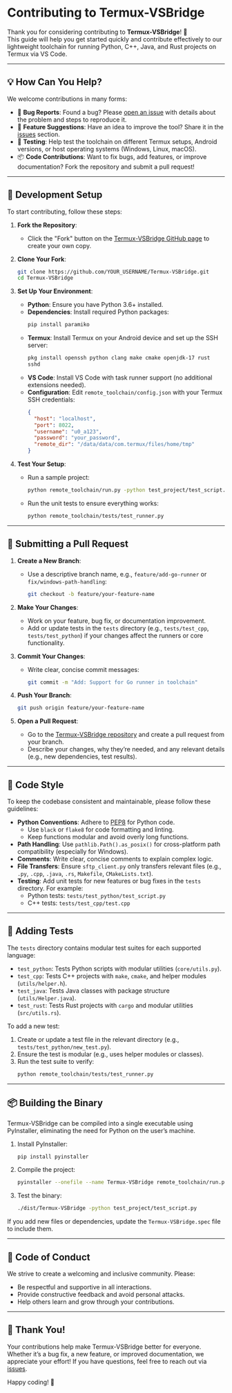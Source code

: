 # Contributing to Termux-VSBridge

Thank you for considering contributing to **Termux-VSBridge**! 🎉  
This guide will help you get started quickly and contribute effectively to our lightweight toolchain for running Python, C++, Java, and Rust projects on Termux via VS Code.

---

## 💡 How Can You Help?

We welcome contributions in many forms:
- 🐛 **Bug Reports**: Found a bug? Please [open an issue](https://github.com/kantrveysel/Termux-VSBridge/issues) with details about the problem and steps to reproduce it.
- 🚀 **Feature Suggestions**: Have an idea to improve the tool? Share it in the [issues](https://github.com/kantrveysel/Termux-VSBridge/issues) section.
- 🧪 **Testing**: Help test the toolchain on different Termux setups, Android versions, or host operating systems (Windows, Linux, macOS).
- 📦 **Code Contributions**: Want to fix bugs, add features, or improve documentation? Fork the repository and submit a pull request!

---

## 🧰 Development Setup

To start contributing, follow these steps:

1. **Fork the Repository**:
   - Click the "Fork" button on the [Termux-VSBridge GitHub page](https://github.com/kantrveysel/Termux-VSBridge) to create your own copy.

2. **Clone Your Fork**:
   ```bash
   git clone https://github.com/YOUR_USERNAME/Termux-VSBridge.git
   cd Termux-VSBridge
   ```

3. **Set Up Your Environment**:
   - **Python**: Ensure you have Python 3.6+ installed.
   - **Dependencies**: Install required Python packages:
     ```bash
     pip install paramiko
     ```
   - **Termux**: Install Termux on your Android device and set up the SSH server:
     ```bash
     pkg install openssh python clang make cmake openjdk-17 rust
     sshd
     ```
   - **VS Code**: Install VS Code with task runner support (no additional extensions needed).
   - **Configuration**: Edit `remote_toolchain/config.json` with your Termux SSH credentials:
     ```json
     {
       "host": "localhost",
       "port": 8022,
       "username": "u0_a123",
       "password": "your_password",
       "remote_dir": "/data/data/com.termux/files/home/tmp"
     }
     ```

4. **Test Your Setup**:
   - Run a sample project:
     ```bash
     python remote_toolchain/run.py -python test_project/test_script.py
     ```
   - Run the unit tests to ensure everything works:
     ```bash
     python remote_toolchain/tests/test_runner.py
     ```

---

## 🔀 Submitting a Pull Request

1. **Create a New Branch**:
   - Use a descriptive branch name, e.g., `feature/add-go-runner` or `fix/windows-path-handling`:
     ```bash
     git checkout -b feature/your-feature-name
     ```

2. **Make Your Changes**:
   - Work on your feature, bug fix, or documentation improvement.
   - Add or update tests in the `tests` directory (e.g., `tests/test_cpp`, `tests/test_python`) if your changes affect the runners or core functionality.

3. **Commit Your Changes**:
   - Write clear, concise commit messages:
     ```bash
     git commit -m "Add: Support for Go runner in toolchain"
     ```

4. **Push Your Branch**:
   ```bash
   git push origin feature/your-feature-name
   ```

5. **Open a Pull Request**:
   - Go to the [Termux-VSBridge repository](https://github.com/kantrveysel/Termux-VSBridge) and create a pull request from your branch.
   - Describe your changes, why they’re needed, and any relevant details (e.g., new dependencies, test results).

---

## 🧹 Code Style

To keep the codebase consistent and maintainable, please follow these guidelines:
- **Python Conventions**: Adhere to [PEP8](https://www.python.org/dev/peps/pep-0008/) for Python code.
  - Use `black` or `flake8` for code formatting and linting.
  - Keep functions modular and avoid overly long functions.
- **Path Handling**: Use `pathlib.Path().as_posix()` for cross-platform path compatibility (especially for Windows).
- **Comments**: Write clear, concise comments to explain complex logic.
- **File Transfers**: Ensure `sftp_client.py` only transfers relevant files (e.g., `.py`, `.cpp`, `.java`, `.rs`, `Makefile`, `CMakeLists.txt`).
- **Testing**: Add unit tests for new features or bug fixes in the `tests` directory. For example:
  - Python tests: `tests/test_python/test_script.py`
  - C++ tests: `tests/test_cpp/test.cpp`

---

## 🧪 Adding Tests

The `tests` directory contains modular test suites for each supported language:
- `test_python`: Tests Python scripts with modular utilities (`core/utils.py`).
- `test_cpp`: Tests C++ projects with `make`, `cmake`, and helper modules (`utils/helper.h`).
- `test_java`: Tests Java classes with package structure (`utils/Helper.java`).
- `test_rust`: Tests Rust projects with `cargo` and modular utilities (`src/utils.rs`).

To add a new test:
1. Create or update a test file in the relevant directory (e.g., `tests/test_python/new_test.py`).
2. Ensure the test is modular (e.g., uses helper modules or classes).
3. Run the test suite to verify:
   ```bash
   python remote_toolchain/tests/test_runner.py
   ```

---

## 📦 Building the Binary

Termux-VSBridge can be compiled into a single executable using PyInstaller, eliminating the need for Python on the user’s machine.

1. Install PyInstaller:
   ```bash
   pip install pyinstaller
   ```

2. Compile the project:
   ```bash
   pyinstaller --onefile --name Termux-VSBridge remote_toolchain/run.py
   ```

3. Test the binary:
   ```bash
   ./dist/Termux-VSBridge -python test_project/test_script.py
   ```

If you add new files or dependencies, update the `Termux-VSBridge.spec` file to include them.

---

## 🤝 Code of Conduct

We strive to create a welcoming and inclusive community. Please:
- Be respectful and supportive in all interactions.
- Provide constructive feedback and avoid personal attacks.
- Help others learn and grow through your contributions.

---

## 🙌 Thank You!

Your contributions help make Termux-VSBridge better for everyone. Whether it’s a bug fix, a new feature, or improved documentation, we appreciate your effort! If you have questions, feel free to reach out via [issues](https://github.com/kantrveysel/Termux-VSBridge/issues).

Happy coding! 🚀